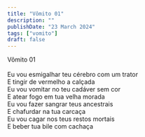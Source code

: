 ```yaml
---
title: "Vômito 01"
description: ""
publishDate: "23 March 2024"
tags: ["vomito"]
draft: false
---
```


Vômito 01<br>
<br>
Eu vou esmigalhar teu cérebro com um trator<br>
E tingir de vermelho a calçada<br>
Eu vou vomitar no teu cadáver sem cor<br>
E atear fogo em tua velha morada<br>
Eu vou fazer sangrar teus ancestrais<br>
E chafurdar na tua carcaça<br>
Eu vou cagar nos teus restos mortais<br>
E beber tua bile com cachaça<br>